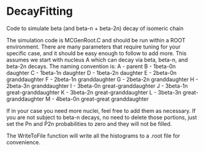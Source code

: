 # DecayFitting
Code to simulate beta (and beta-n + beta-2n) decay of isomeric chain

The simulation code is MCGenRoot.C and should be run within a ROOT environment. There are many parameters that require tuning for your specific case, and it should be easy enough to follow to add more. This assumes we start with nucleus A which can decay via beta, beta-n, and beta-2n decays. The naming convention is:
A - parent
B - 1beta-0n daughter
C - 1beta-1n daughter
D - 1beta-2n daughter
E - 2beta-0n granddaughter
F - 2beta-1n granddaughter
G - 2beta-2n granddaughter
H - 2beta-3n granddaughter
I - 3beta-0n great-granddaughter
J - 3beta-1n great-granddaughter
K - 3beta-2n great-granddaughter
L - 3beta-3n great-granddaughter
M - 4beta-0n great-great granddaughter

If in your case you need more nuclei, feel free to add them as necessary. If you are not subject to beta-n decays, no need to delete those portions, just set the Pn and P2n probabilities to zero and they will not be filled.

The WriteToFile function will write all the histograms to a .root file for convenience.

